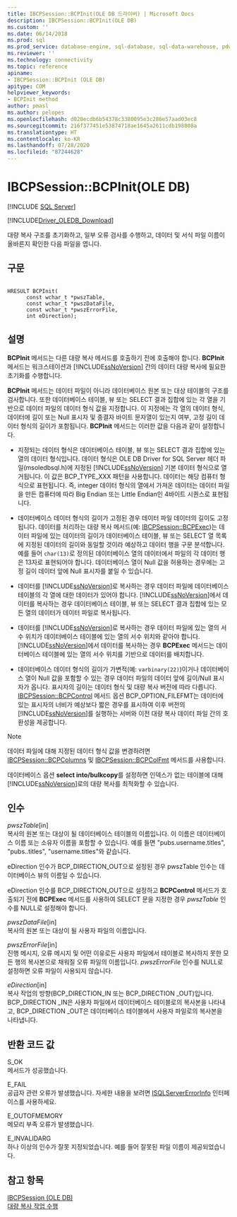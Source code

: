 ```yaml
---
title: IBCPSession::BCPInit(OLE DB 드라이버) | Microsoft Docs
description: IBCPSession::BCPInit(OLE DB)
ms.custom: ''
ms.date: 06/14/2018
ms.prod: sql
ms.prod_service: database-engine, sql-database, sql-data-warehouse, pdw
ms.reviewer: ''
ms.technology: connectivity
ms.topic: reference
apiname:
- IBCPSession::BCPInit (OLE DB)
apitype: COM
helpviewer_keywords:
- BCPInit method
author: pmasl
ms.author: pelopes
ms.openlocfilehash: d020ecdb6b54378c3380095e3c286e57aad03ec8
ms.sourcegitcommit: 216f377451e53874718ae1645a2611cdb198808a
ms.translationtype: HT
ms.contentlocale: ko-KR
ms.lasthandoff: 07/28/2020
ms.locfileid: "87244628"
---
```

# <a name="ibcpsessionbcpinit-ole-db"></a>IBCPSession::BCPInit(OLE DB)
[!INCLUDE [SQL Server](../../../includes/applies-to-version/sql-asdb-asdbmi-asa-pdw.md)]

[!INCLUDE[Driver_OLEDB_Download](../../../includes/driver_oledb_download.md)]

  대량 복사 구조를 초기화하고, 일부 오류 검사를 수행하고, 데이터 및 서식 파일 이름이 올바른지 확인한 다음 파일을 엽니다.  
  
## <a name="syntax"></a>구문  
  
```  
  
HRESULT BCPInit(   
      const wchar_t *pwszTable,  
      const wchar_t *pwszDataFile,  
      const wchar_t *pwszErrorFile,  
      int eDirection);  
```  
  
## <a name="remarks"></a>설명  
 **BCPInit** 메서드는 다른 대량 복사 메서드를 호출하기 전에 호출해야 합니다. **BCPInit** 메서드는 워크스테이션과 [!INCLUDE[ssNoVersion](../../../includes/ssnoversion-md.md)] 간의 데이터 대량 복사에 필요한 초기화를 수행합니다.  
  
 **BCPInit** 메서드는 데이터 파일이 아니라 데이터베이스 원본 또는 대상 테이블의 구조를 검사합니다. 또한 데이터베이스 테이블, 뷰 또는 SELECT 결과 집합에 있는 각 열을 기반으로 데이터 파일의 데이터 형식 값을 지정합니다. 이 지정에는 각 열의 데이터 형식, 데이터에 길이 또는 Null 표시자 및 종결자 바이트 문자열이 있는지 여부, 고정 길이 데이터 형식의 길이가 포함됩니다. **BCPInit** 메서드는 이러한 값을 다음과 같이 설정합니다.  
  
-   지정되는 데이터 형식은 데이터베이스 테이블, 뷰 또는 SELECT 결과 집합에 있는 열의 데이터 형식입니다. 데이터 형식은 OLE DB Driver for SQL Server 헤더 파일(msoledbsql.h)에 지정된 [!INCLUDE[ssNoVersion](../../../includes/ssnoversion-md.md)] 기본 데이터 형식으로 열거됩니다. 이 값은 BCP_TYPE_XXX 패턴을 사용합니다. 데이터는 해당 컴퓨터 형식으로 표현됩니다. 즉, integer 데이터 형식의 열에서 가져온 데이터는 데이터 파일을 만든 컴퓨터에 따라 Big Endian 또는 Little Endian인 4바이트 시퀀스로 표현됩니다.  
  
-   데이터베이스 데이터 형식의 길이가 고정된 경우 데이터 파일 데이터의 길이도 고정됩니다. 데이터를 처리하는 대량 복사 메서드(예: [IBCPSession::BCPExec](../../oledb/ole-db-interfaces/ibcpsession-bcpexec-ole-db.md))는 데이터 파일에 있는 데이터의 길이가 데이터베이스 테이블, 뷰 또는 SELECT 열 목록에 지정된 데이터의 길이와 동일할 것이라 예상하고 데이터 행을 구문 분석합니다. 예를 들어 `char(13)`로 정의된 데이터베이스 열의 데이터에서 파일의 각 데이터 행은 13자로 표현되어야 합니다. 데이터베이스 열이 Null 값을 허용하는 경우에는 고정 길이 데이터 앞에 Null 표시자를 붙일 수 있습니다.  
  
-   데이터를 [!INCLUDE[ssNoVersion](../../../includes/ssnoversion-md.md)]로 복사하는 경우 데이터 파일에 데이터베이스 테이블의 각 열에 대한 데이터가 있어야 합니다. [!INCLUDE[ssNoVersion](../../../includes/ssnoversion-md.md)]에서 데이터를 복사하는 경우 데이터베이스 테이블, 뷰 또는 SELECT 결과 집합에 있는 모든 열의 데이터가 데이터 파일로 복사됩니다.  
  
-   데이터를 [!INCLUDE[ssNoVersion](../../../includes/ssnoversion-md.md)]로 복사하는 경우 데이터 파일에 있는 열의 서수 위치가 데이터베이스 테이블에 있는 열의 서수 위치와 같아야 합니다. [!INCLUDE[ssNoVersion](../../../includes/ssnoversion-md.md)]에서 데이터를 복사하는 경우 **BCPExec** 메서드는 데이터베이스 테이블에 있는 열의 서수 위치를 기반으로 데이터를 배치합니다.  
  
-   데이터베이스 데이터 형식의 길이가 가변적(예: `varbinary(22)`)이거나 데이터베이스 열이 Null 값을 포함할 수 있는 경우 데이터 파일의 데이터 앞에 길이/Null 표시자가 옵니다. 표시자의 길이는 데이터 형식 및 대량 복사 버전에 따라 다릅니다. [IBCPSession::BCPControl](../../oledb/ole-db-interfaces/ibcpsession-bcpcontrol-ole-db.md) 메서드 옵션 BCP_OPTION_FILEFMT는 데이터에 있는 표시자의 너비가 예상보다 짧은 경우를 표시하여 이후 버전의 [!INCLUDE[ssNoVersion](../../../includes/ssnoversion-md.md)]를 실행하는 서버와 이전 대량 복사 데이터 파일 간의 호환성을 제공합니다.  
  
> [!NOTE]  
>  데이터 파일에 대해 지정된 데이터 형식 값을 변경하려면 [IBCPSession::BCPColumns](../../oledb/ole-db-interfaces/ibcpsession-bcpcolumns-ole-db.md) 및 [IBCPSession::BCPColFmt](../../oledb/ole-db-interfaces/ibcpsession-bcpcolfmt-ole-db.md) 메서드를 사용합니다.  
  
 데이터베이스 옵션 **select into/bulkcopy**를 설정하면 인덱스가 없는 테이블에 대해 [!INCLUDE[ssNoVersion](../../../includes/ssnoversion-md.md)]로의 대량 복사를 최적화할 수 있습니다.  
  
## <a name="arguments"></a>인수  
 *pwszTable*[in]  
 복사의 원본 또는 대상이 될 데이터베이스 테이블의 이름입니다. 이 이름은 데이터베이스 이름 또는 소유자 이름을 포함할 수 있습니다. 예를 들면 "pubs.username.titles", "pubs..titles", "username.titles"와 같습니다.  
  
 eDirection 인수가 BCP_DIRECTION_OUT으로 설정된 경우 pwszTable 인수는 데이터베이스 뷰의 이름일 수 있습니다.  
  
 eDirection 인수를 BCP_DIRECTION_OUT으로 설정하고 **BCPControl** 메서드가 호출되기 전에 **BCPExec** 메서드를 사용하여 SELECT 문을 지정한 경우 *pwszTable* 인수를 NULL로 설정해야 합니다.  
  
 *pwszDataFile*[in]  
 복사의 원본 또는 대상이 될 사용자 파일의 이름입니다.  
  
 *pwszErrorFile*[in]  
 진행 메시지, 오류 메시지 및 어떤 이유로든 사용자 파일에서 테이블로 복사하지 못한 모든 행의 복사본으로 채워질 오류 파일의 이름입니다. *pwszErrorFile* 인수를 NULL로 설정하면 오류 파일이 사용되지 않습니다.  
  
 *eDirection*[in]  
 복사 작업의 방향(BCP_DIRECTION_IN 또는 BCP_DIRECTION _OUT)입니다. BCP_DIRECTION _IN은 사용자 파일에서 데이터베이스 테이블로의 복사본을 나타내고, BCP_DIRECTION _OUT은 데이터베이스 테이블에서 사용자 파일로의 복사본을 나타냅니다.  
  
## <a name="return-code-values"></a>반환 코드 값  
 S_OK  
 메서드가 성공했습니다.  
  
 E_FAIL  
 공급자 관련 오류가 발생했습니다. 자세한 내용을 보려면 [ISQLServerErrorInfo](https://msdn.microsoft.com/library/a8323b5c-686a-4235-a8d2-bda43617b3a1) 인터페이스를 사용하세요.  
  
 E_OUTOFMEMORY  
 메모리 부족 오류가 발생했습니다.  
  
 E_INVALIDARG  
 하나 이상의 인수가 잘못 지정되었습니다. 예를 들어 잘못된 파일 이름이 제공되었습니다.  
  
## <a name="see-also"></a>참고 항목  
 [IBCPSession &#40;OLE DB&#41;](../../oledb/ole-db-interfaces/ibcpsession-ole-db.md)   
 [대량 복사 작업 수행](../../oledb/features/performing-bulk-copy-operations.md)  
  
  
